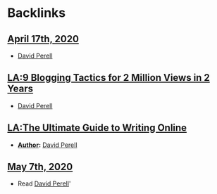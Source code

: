 
# Backlinks
## [April 17th, 2020](<April 17th, 2020.md>)
- [David Perell](<David Perell.md>)

## [LA:9 Blogging Tactics for 2 Million Views in 2 Years](<LA:9 Blogging Tactics for 2 Million Views in 2 Years.md>)
- [David Perell](<David Perell.md>)

## [LA:The Ultimate Guide to Writing Online](<LA:The Ultimate Guide to Writing Online.md>)
- **[Author](<Author.md>):** [David Perell](<David Perell.md>)

## [May 7th, 2020](<May 7th, 2020.md>)
- Read [David Perell](<David Perell.md>)'

